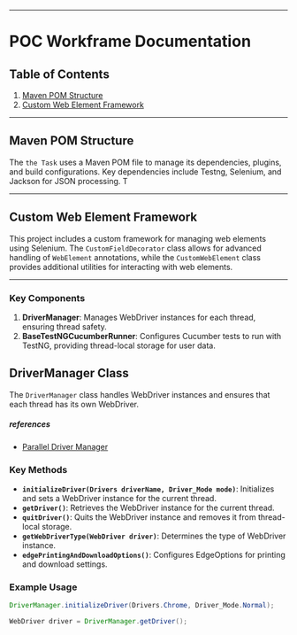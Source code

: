 

---

# POC Workframe Documentation

## Table of Contents

1. [Maven POM Structure](#maven-pom-structure)
2. [Custom Web Element Framework](#custom-web-element-framework)


---

## Maven POM Structure

The `the Task` uses a Maven POM file to manage its dependencies, plugins, and build configurations. Key
dependencies include Testng, Selenium, and Jackson for JSON processing. T

---

## Custom Web Element Framework

This project includes a custom framework for managing web elements using Selenium. The `CustomFieldDecorator` class
allows for advanced handling of `WebElement` annotations, while the `CustomWebElement` class provides additional
utilities for interacting with web elements.



---


### Key Components

1. **DriverManager**: Manages WebDriver instances for each thread, ensuring thread safety.
2. **BaseTestNGCucumberRunner**: Configures Cucumber tests to run with TestNG, providing thread-local storage for user
   data.

## DriverManager Class

The `DriverManager` class handles WebDriver instances and ensures that each thread has its own WebDriver.

##### references

- [Parallel Driver Manager](documentations/driverManager.md)

### Key Methods

- **`initializeDriver(Drivers driverName, Driver_Mode mode)`**: Initializes and sets a WebDriver instance for the
  current thread.
- **`getDriver()`**: Retrieves the WebDriver instance for the current thread.
- **`quitDriver()`**: Quits the WebDriver instance and removes it from thread-local storage.
- **`getWebDriverType(WebDriver driver)`**: Determines the type of WebDriver instance.
- **`edgePrintingAndDownloadOptions()`**: Configures EdgeOptions for printing and download settings.

### Example Usage

```java
DriverManager.initializeDriver(Drivers.Chrome, Driver_Mode.Normal);

WebDriver driver = DriverManager.getDriver();
```


